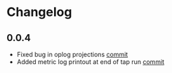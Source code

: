 # Changelog

## 0.0.4
 * Fixed bug in oplog projections [commit](https://github.com/singer-io/tap-mongodb/commit/527287e69661e9dbce3f05696b269025d0fc4034)
 * Added metric log printout at end of tap run [commit](https://github.com/singer-io/tap-mongodb/commit/d0403d82028b1dcc9ba306b52b2103ef00188b7d)
 
 
